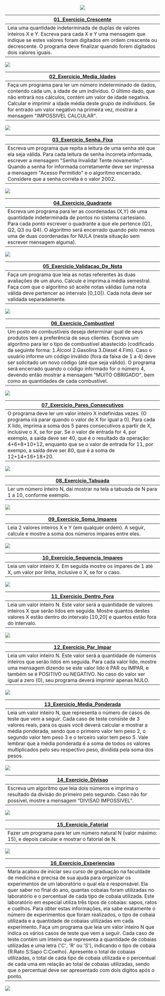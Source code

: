 <p align='center'><a href="https://github.com/HenriqueJRodrigues/Exercicios-Logica-de-Programacao/tree/main/03_Estruturas_Repetitivas"><img src="https://raw.githubusercontent.com/HenriqueJRodrigues/Exercicios-Logica-de-Programacao/main/Assets/banners/bannerrepetitivas.jpg" /></a></p>

|  <a href="https://github.com/HenriqueJRodrigues/Exercicios-Logica-de-Programacao/blob/main/03_Estruturas_Repetitivas/01_Exercicio_Crescente.ALG">01_Exercicio_Crescente</a>|
| ---------------------- | 
|Leia uma quantidade indeterminada de duplas de valores inteiros X e Y. Escreva para cada X e Y uma mensagem que indique se estes valores foram digitados em ordem crescente ou decrescente. O programa deve finalizar quando forem digitados dois valores iguais. <br>|

<img  src="https://github.com/HenriqueJRodrigues/Exercicios-Logica-de-Programacao/blob/main/Assets/03_Estruturas_Repetitivas/01_Exercicio_Crescente.gif"/><br>

|  <a href="https://github.com/HenriqueJRodrigues/Exercicios-Logica-de-Programacao/blob/main/03_Estruturas_Repetitivas/02_Exercicio_Media_Idades.ALG">02_Exercicio_Media_Idades</a> |
| ---------------------- | 
|Faça um programa para ler um número indeterminado de dados, contendo cada um, a idade de um indivíduo. O último dado, que não entrará nos cálculos, contém um valor de idade negativa. Calcular e imprimir a idade média deste grupo de indivíduos. Se for entrado um valor negativo na primeira vez, mostrar a mensagem "IMPOSSIVEL CALCULAR".<br>|

<img  src="https://github.com/HenriqueJRodrigues/Exercicios-Logica-de-Programacao/blob/main/Assets/03_Estruturas_Repetitivas/02_Exercicio_Media_Idades.gif"/><br>

|  <a href="https://github.com/HenriqueJRodrigues/Exercicios-Logica-de-Programacao/blob/main/03_Estruturas_Repetitivas/03_Exercicio_Senha_Fixa.ALG">03_Exercicio_Senha_Fixa</a> |
| ---------------------- | 
|Escreva um programa que repita a leitura de uma senha até que ela seja válida. Para cada leitura de senha incorreta informada, escrever a mensagem "Senha Invalida! Tente novamente:". Quando a senha for informada corretamente deve ser impressa a mensagem "Acesso Permitido" e o algoritmo encerrado. Considere que a senha correta é o valor 2002.<br>|

<img  src="https://github.com/HenriqueJRodrigues/Exercicios-Logica-de-Programacao/blob/main/Assets/03_Estruturas_Repetitivas/03_Exercicio_Senha_Fixa.gif"/><br>

|  <a href="https://github.com/HenriqueJRodrigues/Exercicios-Logica-de-Programacao/blob/main/03_Estruturas_Repetitivas/04_Exercicio_Quadrante.ALG">04_Exercicio_Quadrante</a> |
| ---------------------- | 
|Escreva um programa para ler as coordenadas (X,Y) de uma quantidade indeterminada de pontos no sistema cartesiano. Para cada ponto escrever o quadrante a que ele pertence (Q1, Q2, Q3 ou Q4). O algoritmo será encerrado quando pelo menos uma de duas coordenadas for NULA (nesta situação sem escrever mensagem alguma).<br>|

<img  src="https://github.com/HenriqueJRodrigues/Exercicios-Logica-de-Programacao/blob/main/Assets/03_Estruturas_Repetitivas/04_Exercicio_Quadrante.gif"/><br>

|  <a href="https://github.com/HenriqueJRodrigues/Exercicios-Logica-de-Programacao/blob/main/03_Estruturas_Repetitivas/05_Exercicio_Validacao_De_Nota.ALG">05_Exercicio_Validacao_De_Nota</a> |
| ---------------------- | 
|Faça um programa que leia as notas referentes às duas avaliações de um aluno. Calcule e imprima a média semestral. Faça com que o algoritmo só aceite notas válidas (uma nota válida deve pertencer ao intervalo [0,10]). Cada nota deve ser validada separadamente.<br>|

<img  src="https://github.com/HenriqueJRodrigues/Exercicios-Logica-de-Programacao/blob/main/Assets/03_Estruturas_Repetitivas/05_Exercicio_Validacao_De_Nota.gif"/><br>

|  <a href="https://github.com/HenriqueJRodrigues/Exercicios-Logica-de-Programacao/blob/main/03_Estruturas_Repetitivas/06_Exercicio_Combustivel.ALG">06_Exercicio_Combustivel</a> |
| ---------------------- | 
|Um posto de combustíveis deseja determinar qual de seus produtos tem a preferência de seus clientes. Escreva um algoritmo para ler o tipo de combustível abastecido (codificado da seguinte forma: 1.Álcool 2.Gasolina 3.Diesel 4.Fim). Caso o usuário informe um código inválido (fora da faixa de 1 a 4) deve ser solicitado um novo código (até que seja válido). O programa será encerrado quando o código informado for o número 4, devendo então mostrar a mensagem "MUITO OBRIGADO", bem como as quantidades de cada combustível.<br>| 

<img  src="https://github.com/HenriqueJRodrigues/Exercicios-Logica-de-Programacao/blob/main/Assets/03_Estruturas_Repetitivas/06_Exercicio_Combustivel.gif"/><br>

|  <a href="https://github.com/HenriqueJRodrigues/Exercicios-Logica-de-Programacao/blob/main/03_Estruturas_Repetitivas/07_Exercicio_Pares_Consecutivos.ALG">07_Exercicio_Pares_Consecutivos</a> |
| ---------------------- | 
|O programa deve ler um valor inteiro X indefinidas vezes. (O programa irá parar quando o valor de X for igual a 0). Para cada X lido, imprima a soma dos 5 pares consecutivos a partir de X, inclusive o X, se for par. Se o valor de entrada for 4, por exemplo, a saída deve ser 40, que é o resultado da operação: 4+6+8+10+12, enquanto que se o valor de entrada for 11, por exempo, a saída deve ser 80, que é a soma de 12+14+16+18+20.<br>|

<img  src="https://github.com/HenriqueJRodrigues/Exercicios-Logica-de-Programacao/blob/main/Assets/03_Estruturas_Repetitivas/07_Exercicio_Pares_Consecutivos.gif"/><br>

|  <a href="https://github.com/HenriqueJRodrigues/Exercicios-Logica-de-Programacao/blob/main/03_Estruturas_Repetitivas/08_Exercicio_Tabuada.ALG">08_Exercicio_Tabuada</a> |
| ---------------------- | 
|Ler um número inteiro N, daí mostrar na tela a tabuada de N para 1 a 10, conforme exemplo.<br>|

<img  src="https://github.com/HenriqueJRodrigues/Exercicios-Logica-de-Programacao/blob/main/Assets/03_Estruturas_Repetitivas/08_Exercicio_Tabuada.gif"/><br>

|  <a href="https://github.com/HenriqueJRodrigues/Exercicios-Logica-de-Programacao/blob/main/03_Estruturas_Repetitivas/09_Exercicio_Soma_Impares.ALG">09_Exercicio_Soma_Impares</a> |
| ---------------------- | 
|Leia 2 valores inteiros X e Y (em qualquer ordem). A seguir, calcule e mostre a soma dos números impares entre eles.<br>|

<img  src="https://github.com/HenriqueJRodrigues/Exercicios-Logica-de-Programacao/blob/main/Assets/03_Estruturas_Repetitivas/09_Exercicio_Soma_Impares.gif"/><br>

|  <a href="https://github.com/HenriqueJRodrigues/Exercicios-Logica-de-Programacao/blob/main/03_Estruturas_Repetitivas/10_Exercicio_Sequencia_Impares.ALG">10_Exercicio_Sequencia_Impares</a> |
| ---------------------- | 
|Leia um valor inteiro X. Em seguida mostre os ímpares de 1 até X, um valor por linha, inclusive o X, se for o caso.<br>|

<img  src="https://github.com/HenriqueJRodrigues/Exercicios-Logica-de-Programacao/blob/main/Assets/03_Estruturas_Repetitivas/10_Exercicio_Sequencia_Impares.gif"/><br>

|  <a href="">11_Exercicio_Dentro_Fora</a> |
| ---------------------- | 
|Leia um valor inteiro N. Este valor será a quantidade de valores inteiros X que serão lidos em seguida. Mostre quantos destes valores X estão dentro do intervalo [10,20] e quantos estão fora do intervalo.<br>|

<img  src="https://github.com/HenriqueJRodrigues/Exercicios-Logica-de-Programacao/blob/main/Assets/03_Estruturas_Repetitivas/11_Exercicio_Dentro_Fora.gif"/><br>


|  <a href="https://github.com/HenriqueJRodrigues/Exercicios-Logica-de-Programacao/blob/main/03_Estruturas_Repetitivas/12_Exercicio_Par_Impar.ALG">12_Exercicio_Par_Impar</a> |
| ---------------------- | 
|Leia um valor inteiro N. Este valor será a quantidade de números inteiros que serão lidos em seguida. Para cada valor lido, mostre uma mensagem dizendo se este valor lido é PAR ou IMPAR, e também se é POSITIVO ou NEGATIVO. No caso do valor ser igual a zero (0), seu programa deverá imprimir apenas NULO.<br>|

<img  src="https://github.com/HenriqueJRodrigues/Exercicios-Logica-de-Programacao/blob/main/Assets/03_Estruturas_Repetitivas/12_Exercicio_Par_Impar.gif"/><br>

|  <a href="https://github.com/HenriqueJRodrigues/Exercicios-Logica-de-Programacao/blob/main/03_Estruturas_Repetitivas/13_Exercicio_Media_Ponderada.ALG">13_Exercicio_Media_Ponderada</a> |
| ---------------------- | 
|Leia um valor inteiro N, que representa o número de casos de teste que vem a seguir. Cada caso de teste consiste de 3 valores reais, para os quais você deverá calcular e mostrar a média ponderada, sendo que o primeiro valor tem peso 2, o segundo valor tem peso 3 e o terceiro valor tem peso 5. Vale lembrar que a média ponderada é a soma de todos os valores multiplicados pelo seu respectivo peso, dividida pela soma dos pesos.<br>|

<img  src="https://github.com/HenriqueJRodrigues/Exercicios-Logica-de-Programacao/blob/main/Assets/03_Estruturas_Repetitivas/13_Exercicio_Media_Ponderada.gif"/><br>

|  <a href="https://github.com/HenriqueJRodrigues/Exercicios-Logica-de-Programacao/blob/main/03_Estruturas_Repetitivas/14_Exercicio_Divisao.ALG">14_Exercicio_Divisao</a> |
| ---------------------- | 
|Escreva um algoritmo que leia dois números e imprima o resultado da divisão do primeiro pelo segundo. Caso não for possível, mostre a mensagem “DIVISAO IMPOSSIVEL”.<br>|

<img  src="https://github.com/HenriqueJRodrigues/Exercicios-Logica-de-Programacao/blob/main/Assets/03_Estruturas_Repetitivas/14_Exercicio_Divisao.gif"/><br>

|  <a href="https://github.com/HenriqueJRodrigues/Exercicios-Logica-de-Programacao/blob/main/03_Estruturas_Repetitivas/15_Exercicio_Fatorial.ALG">15_Exercicio_Fatorial</a> |
| ---------------------- | 
|Fazer um programa para ler um número natural N (valor máximo: 15), e depois calcular e mostrar o fatorial de N. <br>|

<img  src="https://github.com/HenriqueJRodrigues/Exercicios-Logica-de-Programacao/blob/main/Assets/03_Estruturas_Repetitivas/15_Exercicio_Fatorial.gif"/><br>


|  <a href="https://github.com/HenriqueJRodrigues/Exercicios-Logica-de-Programacao/blob/main/03_Estruturas_Repetitivas/16_Exercicio_Experiencias.ALG">16_Exercicio_Experiencias</a> |
| ---------------------- | 
|Maria acabou de iniciar seu curso de graduação na faculdade de medicina e precisa de sua ajuda para organizar os experimentos de um laboratório o qual ela é responsável. Ela quer saber no final do ano, quantas cobaias foram utilizadas no laboratório e o percentual de cada tipo de cobaia utilizada. Este laboratório em especial utiliza três tipos de cobaias: sapos, ratos e coelhos. Para obter estas informações, ela sabe exatamente o número de experimentos que foram realizados, o tipo de cobaia utilizada e a quantidade de cobaias utilizadas em cada experimento. Faça um programa que leia um valor inteiro N que indica os vários casos de teste que vem a seguir. Cada caso de teste contém um inteiro que representa a quantidade de cobaias utilizadas e uma letra ('C', 'R' ou 'S'), indicando o tipo de cobaia (R:Rato S:Sapo C:Coelho). Apresente o total de cobaias utilizadas, o total de cada tipo de cobaia utilizada e o percentual de cada uma em relação ao total de cobaias utilizadas, sendo que o percentual deve ser apresentado com dois dígitos após o ponto. <br>|

<img  src="https://github.com/HenriqueJRodrigues/Exercicios-Logica-de-Programacao/blob/main/Assets/03_Estruturas_Repetitivas/16_Exercicio_Experiencias.gif"/><br>

